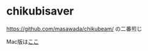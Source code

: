chikubisaver
============

https://github.com/masawada/chikubeam/ の二番煎じ

Mac版は[ここ](http://github.com/quartorz/chikubeam-mac)
